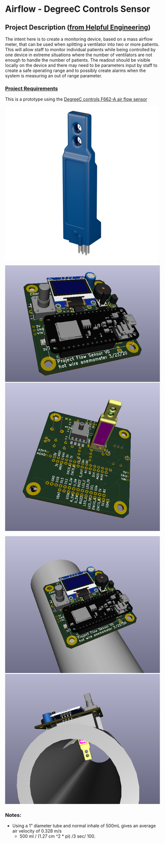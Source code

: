 # Airflow - DegreeC Controls Sensor

## Project Description ([from Helpful Engineering](https://www.helpfulengineering.org/))
The intent here is to create a monitoring device, based on a mass airflow meter, that can be used when splitting a ventilator into two or more patients. This will allow staff to monitor individual patients while being controlled by one device in extreme situations where the number of ventilators are not enough to handle the number of patients. The readout should be visible locally on the device and there may need to be parameters input by staff to create a safe operating range and to possibly create alarms when the system is measuring an out of range parameter.


### [Project Requirements](https://docs.google.com/document/d/17Ps910A2vRwnM4EM6F-71GNG1XNa0PaeImd53F7428c/edit?usp=sharing)

This is a prototype using the [DegreeC controls F662-A air flow sensor](https://degree-controls-inc.myshopify.com/pages/f660-662)


![foo](https://github.com/hydronics2/COVID-19-Airflow-Sensor-DegreeC/blob/master/pics/f66x_sensor_pic.png)


![foo](https://github.com/hydronics2/COVID-19-Airflow-Sensor-DegreeC/blob/master/pics/board1.png)
![foo](https://github.com/hydronics2/COVID-19-Airflow-Sensor-DegreeC/blob/master/pics/board2.png)

![foo](https://github.com/hydronics2/COVID-19-Airflow-Sensor-DegreeC/blob/master/pics/pcb_on_tube.PNG)
![foo](https://github.com/hydronics2/COVID-19-Airflow-Sensor-DegreeC/blob/master/pics/pcb_on_tube2.PNG)



### Notes:
- Using a 1” diameter tube and normal inhale of 500mL gives an average air velocity of 0.328 m/s
	- 500 ml / (1.27 cm ^2 * pi) /3 sec/ 100.

